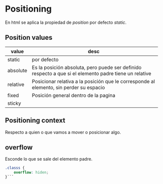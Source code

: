 # Positioning

En html se aplica la propiedad de *position* por defecto *static*. 

## Position values

| value    | desc                                                                                                   |
| -------- | ------------------------------------------------------------------------------------------------------ |
| static   | por defecto                                                                                            |
| absolute | Es la posición absoluta, pero puede ser definido respecto a que si el elemento padre tiene un relative |
| relative | Posicionar relativa a la posición que le corresponde al elemento, sin perder su espacio                |
| fixed    | Posición general dentro de la pagina                                                                   |
| sticky   |                                                                                                        |


## Positioning context

Respecto a quien o que vamos a mover o posicionar algo. 


## overflow
Esconde lo que se sale del elemento padre. 

```CSS
.classs {
	overflow: hiden;
}```